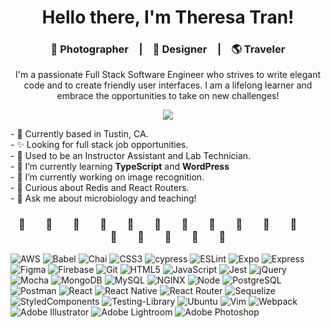 <h1 align="center">Hello there, I'm Theresa Tran!</h1>
<h3 align="center">📸 Photographer&emsp;|&emsp;🎨 Designer&emsp;|&emsp;🌎 Traveler</h3>
<p align="center">I'm a passionate Full Stack Software Engineer who strives to write elegant code and to create friendly user interfaces. I am a lifelong learner and embrace the opportunities to take on new challenges!</p>
<p align="center">
  <a href="https://www.linkedin.com/in/theresatee/">
    <img src="https://img.shields.io/badge/linkedin-%230077B5.svg?&style=for-the-badge&logo=linkedin&logoColor=white" />
  </a>
</p>

<p align='left'>
- 📍 Currently based in Tustin, CA.
<br>
- ✨ Looking for full stack job opportunities.
<br>
- 💼 Used to be an Instructor Assistant and Lab Technician.
<br>
- 🌱 I’m currently learning <b>TypeScript</b> and <b>WordPress</b>
<br>
- 🚀 I’m currently working on image recognition.
<br>
- 🤔 Curious about Redis and React Routers.
<br>
- 💬 Ask me about microbiology and teaching!
</p>

<h3 align="center">🌱&emsp;&emsp;🌱&emsp;&emsp;🌱&emsp;&emsp;🌱&emsp;&emsp;🌱&emsp;&emsp;🌱&emsp;&emsp;🌱&emsp;&emsp;🌱&emsp;&emsp;🌱&emsp;&emsp;🌱&emsp;&emsp;🌱&emsp;&emsp;🌱&emsp;&emsp;🌱&emsp;&emsp;🌱&emsp;&emsp;🌱&emsp;&emsp;🌱
</h3>

![AWS](https://img.shields.io/badge/-AWS-232F3E?logo=amazonaws&logoColor=white&style=for-the-badge)
![Babel](https://img.shields.io/badge/-Babel-F9DC3E?logo=babel&logoColor=white&style=for-the-badge)
![Chai](https://img.shields.io/badge/-Chai-A30701?logo=chai&logoColor=white&style=for-the-badge)
![CSS3](https://img.shields.io/badge/-CSS3-1572B6?logo=css3&logoColor=white&style=for-the-badge)
![cypress](https://img.shields.io/badge/-cypress-%23E5E5E5?style=for-the-badge&logo=cypress&logoColor=058a5e)
![ESLint](https://img.shields.io/badge/ESLint-4B3263?style=for-the-badge&logo=eslint&logoColor=white)
![Expo](https://img.shields.io/badge/expo-1C1E24?style=for-the-badge&logo=expo&logoColor=#D04A37)
![Express](https://img.shields.io/badge/Express.js-000000?style=for-the-badge&logo=express&logoColor=white)
![Figma](https://img.shields.io/badge/-Figma-B2E7E8?logo=figma&logoColor=black&style=for-the-badge)
![Firebase](https://img.shields.io/badge/-Firebase-FFD700?logo=firebase&logoColor=white&style=for-the-badge)
![Git](https://img.shields.io/badge/-Git-F05032?logo=git&logoColor=white&style=for-the-badge)
![HTML5](https://img.shields.io/badge/-HTML5-E34F26?logo=html5&logoColor=white&style=for-the-badge)
![JavaScript](https://img.shields.io/badge/-JavaScript-F7DF1E?logo=javascript&logoColor=white&style=for-the-badge)
![Jest](https://img.shields.io/badge/-Jest-C21325?logo=jest&logoColor=white&style=for-the-badge)
![jQuery](https://img.shields.io/badge/-jQuery-0769AD?logo=jquery&logoColor=white&style=for-the-badge)
![Mocha](https://img.shields.io/badge/-Mocha-8D6748?logo=mocha&logoColor=white&style=for-the-badge)
![MongoDB](https://img.shields.io/badge/-MongoDB-47A248?logo=mongodb&logoColor=white&style=for-the-badge)
![MySQL](https://img.shields.io/badge/-MySQL-005C84?style=for-the-badge&logo=mysql&logoColor=white)
![NGINX](https://img.shields.io/badge/-NGINX-009639?logo=nginx&logoColor=white&style=for-the-badge)
![Node](https://img.shields.io/badge/Node.js-339933?style=for-the-badge&logo=nodedotjs&logoColor=white)
![PostgreSQL](https://img.shields.io/badge/-PostgreSQL-316192?style=for-the-badge&logo=postgresql&logoColor=white)
![Postman](https://img.shields.io/badge/Postman-FF6C37?style=for-the-badge&logo=postman&logoColor=white)
![React](https://img.shields.io/badge/-React-61DAFB?logo=react&logoColor=white&style=for-the-badge)
![React Native](https://img.shields.io/badge/react_native-%2320232a.svg?style=for-the-badge&logo=react&logoColor=%2361DAFB)
![React Router](https://img.shields.io/badge/React_Router-CA4245?style=for-the-badge&logo=react-router&logoColor=white)
![Sequelize](https://img.shields.io/badge/Sequelize-52B0E7?style=for-the-badge&logo=Sequelize&logoColor=white)
![StyledComponents](https://img.shields.io/badge/-styled--components-DB7093?style=for-the-badge&logo=styled-components&logoColor=white)
![Testing-Library](https://img.shields.io/badge/-TestingLibrary-%23E33332?style=for-the-badge&logo=testing-library&logoColor=white)
![Ubuntu](https://img.shields.io/badge/-Ubuntu-E95420?logo=ubuntu&logoColor=white&style=for-the-badge)
![Vim](https://img.shields.io/badge/VIM-%2311AB00.svg?style=for-the-badge&logo=vim&logoColor=white)
![Webpack](https://img.shields.io/badge/-Webpack-8DD6F9?logo=webpack&logoColor=white&style=for-the-badge)
![Adobe Illustrator](https://img.shields.io/badge/adobe%20illustrator-%23FF9A00.svg?style=for-the-badge&logo=adobe%20illustrator&logoColor=white)
![Adobe Lightroom](https://img.shields.io/badge/Adobe%20Lightroom-31A8FF.svg?style=for-the-badge&logo=Adobe%20Lightroom&logoColor=white)
![Adobe Photoshop](https://img.shields.io/badge/adobe%20photoshop-%2331A8FF.svg?style=for-the-badge&logo=adobe%20photoshop&logoColor=white)
